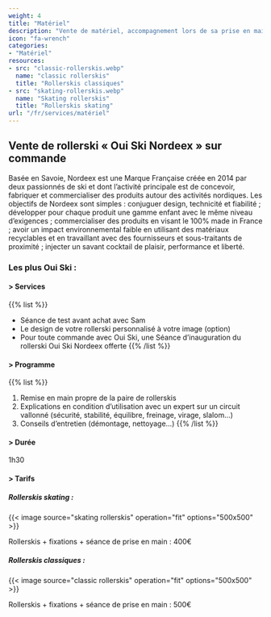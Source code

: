 ```yaml
---
weight: 4
title: "Matériel"
description: "Vente de matériel, accompagnement lors de sa prise en main et initiation à son entretien"
icon: "fa-wrench"
categories:
- "Matériel"
resources:
- src: "classic-rollerskis.webp"
  name: "classic rollerskis"
  title: "Rollerskis classiques"
- src: "skating-rollerskis.webp"
  name: "Skating rollerskis"
  title: "Rollerskis skating"
url: "/fr/services/matériel"
---
```

## Vente de rollerski « Oui Ski Nordeex » sur commande

Basée en Savoie, Nordeex est une Marque Française créée en 2014 par deux passionnés de ski et dont l’activité principale est de concevoir, fabriquer et commercialiser des produits autour des activités nordiques. Les objectifs de Nordeex sont simples : conjuguer design, technicité et fiabilité ; développer pour chaque produit une gamme enfant avec le même niveau d’exigences ; commercialiser des produits en visant le 100% made in France ; avoir un impact environnemental faible en utilisant des matériaux recyclables et en travaillant avec des fournisseurs et sous-traitants de proximité ; injecter un savant cocktail de plaisir, performance et liberté.

### Les plus Oui Ski :

#### > Services

{{% list %}}
- Séance de test avant achat avec Sam
- Le design de votre rollerski personnalisé à votre image (option)
- Pour toute commande avec Oui Ski, une Séance d’inauguration du rollerski Oui Ski Nordeex offerte
{{% /list %}}

#### > Programme

{{% list %}}
1. Remise en main propre de la paire de rollerskis
2. Explications en condition d’utilisation avec un expert sur un circuit vallonné (sécurité, stabilité, équilibre, freinage, virage, slalom…)
3. Conseils d’entretien (démontage, nettoyage…)
{{% /list %}}

#### > Durée

1h30

#### > Tarifs

##### Rollerskis skating :

{{< image source="skating rollerskis" operation="fit" options="500x500" >}}

Rollerskis + fixations + séance de prise en main : 400€

##### Rollerskis classiques :

{{< image source="classic rollerskis" operation="fit" options="500x500" >}}

Rollerskis + fixations + séance de prise en main : 500€
